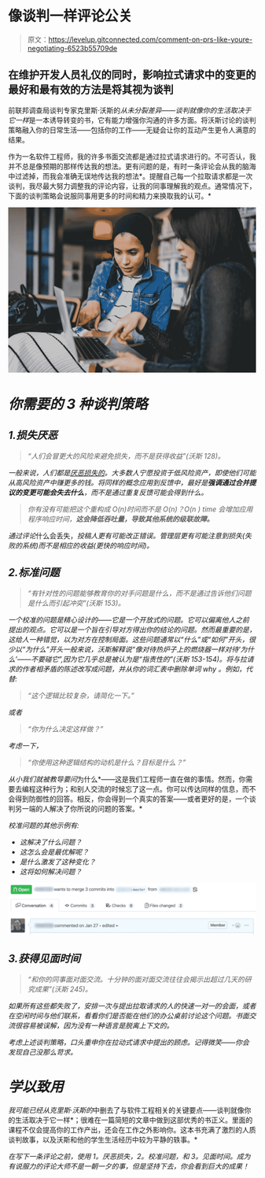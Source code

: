 # 像谈判一样评论公关

> 原文：<https://levelup.gitconnected.com/comment-on-prs-like-youre-negotiating-6523b55709de>

## 在维护开发人员礼仪的同时，影响拉式请求中的变更的最好和最有效的方法是将其视为谈判

前联邦调查局谈判专家克里斯·沃斯的*从未分裂差异——谈判就像你的生活取决于它一样*是一本诱导转变的书，它有能力增强你沟通的许多方面。将沃斯讨论的谈判策略融入你的日常生活——包括你的工作——无疑会让你的互动产生更令人满意的结果。

作为一名软件工程师，我的许多书面交流都是通过拉式请求进行的。不可否认，我并不总是像预期的那样传达我的想法。更有问题的是，有时一条评论会从我的脑海中过滤掉，而我会准确无误地传达我的想法*。提醒自己每一个拉取请求都是一次谈判，我尽最大努力调整我的评论内容，让我的同事理解我的观点。通常情况下，下面的谈判策略会说服同事用更多的时间和精力来换取我的认可。*

*![](img/4e27419850ce8ce6eaa3979826bf834e.png)*

# *你需要的 3 种谈判策略*

## *1.损失厌恶*

> *“人们会冒更大的风险来避免损失，而不是获得收益”(沃斯 128)。*

*一般来说，人们都是[厌恶损失的](https://www.scientificamerican.com/article/what-is-loss-aversion/)。大多数人宁愿投资于低风险资产，即使他们可能从高风险资产中赚更多的钱。将同样的概念应用到反馈中，最好是**强调通过合并提议的变更可能会失去什么**，而不是通过重复反馈可能会得到什么。*

> *你有没有可能把这个重构成 O(n)时间而不是 O(n)？O(n ) time 会增加应用程序响应时间，**这会降低吞吐量，导致其他系统的级联故障。***

*通过评论*什么会丢失，*投稿人更有可能改正错误。管理层更有可能注意到损失(失败的系统)而不是相应的收益(更快的响应时间)。*

## *2.标准问题*

> *“有针对性的问题能够教育你的对手问题是什么，而不是通过告诉他们问题是什么而引起冲突”(沃斯 153)。*

*一个校准的问题是精心设计的——它是一个开放式的问题。它可以偏离他人之前提出的观点。它可以是一个旨在引导对方得出你的结论的问题。然而最重要的是，这给人一种错觉，以为对方在控制局面。这些问题通常以“什么”或“如何”开头，很少以“为什么”开头一般来说，沃斯解释说“像对待热炉子上的燃烧器一样对待‘为什么’——不要碰它”,因为它几乎总是被认为是“指责性的”(沃斯 153-154)。将与拉请求的作者相矛盾的陈述改写成问题，并从你的词汇表中删除单词 *why* 。例如，代替:*

> *“这个逻辑比较复杂，请简化一下。”*

*或者*

> *“你为什么决定这样做？”*

*考虑一下，*

> *“你使用这种逻辑结构的动机是什么？目标是什么？”*

*从小我们就被教导要问*为什么*——这是我们工程师一直在做的事情。然而，你需要去编程这种行为；和别人交流的时候忘了这一点。你可以传达同样的信息，而不会得到防御性的回答。相反，你会得到一个真实的答案——或者更好的是，一个谈判另一端的人解决了你所说的问题的答案。*

*校准问题的其他示例有:*

*   *这解决了什么问题？*
*   *这怎么会是最优解呢？*
*   *是什么激发了这种变化？*
*   *这将如何解决问题？*

*![](img/76fbdc1ae05ab6eba11010e62a9077c0.png)*

## *3.获得见面时间*

> *“和你的同事面对面交流。十分钟的面对面交流往往会揭示出超过几天的研究成果”(沃斯 245)。*

*如果所有这些都失败了，安排一次与提出拉取请求的人的快速一对一的会面，或者在空闲时间与他们联系，看看你们是否能在他们的办公桌前讨论这个问题。书面交流很容易被误解，因为没有一种语言是脱离上下文的。*

*考虑上述谈判策略，口头重申你在拉动式请求中提出的顾虑。记得微笑——你会发现自己没那么苛求。*

# *学以致用*

*我可能已经从克里斯·沃斯的*中删去了与软件工程相关的关键要点——谈判就像你的生活取决于它一样*；很难在一篇简短的文章中做到这部优秀的书正义。里面的课程不仅会提高你的工作产出，还会在工作之外影响你。这本书充满了激烈的人质谈判故事，以及沃斯和他的学生生活经历中较为平静的轶事。*

*在写下一条评论之前，使用 1。厌恶损失，2。校准问题，和 3。见面时间。成为有说服力的评论大师不是一朝一夕的事，但是坚持下去，你会看到巨大的成果！*